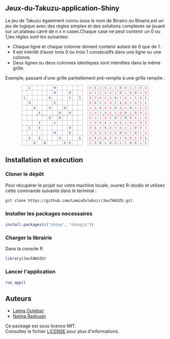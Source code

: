## Jeux-du-Takuzu-application-Shiny

Le jeu de Takuzu également connu sous le nom de Binairo ou Binaire,est un jeu de logique avec des règles simples et des solutions complexes se jouant sur un plateau carré de  n x n cases.Chaque case ne peut contenir un 0 ou 1,les régles sont les suivantes:
- Chaque ligne et chaque colonne doivent contenir autant de 0 que de 1.
- Il est interdit d’avoir trois 0 ou trois 1 consécutifs dans une ligne ou une colonne.
- Deux lignes ou deux colonnes identiques sont interdites dans la même grille.

Exemple, passant d'une grille partiellement pré-remplie à une grille remplie :
<div align="center">
  <img src="takuzu.png" width="400">
</div>


## Installation et exécution

### Cloner le dépôt
Pour récupérer le projet sur votre machine locale, ouvrez R-studio et utilisez cette commande suivante dans le terminal :

```sh
git clone https://github.com/LamiaOulebsir/JeuTAKUZU.git
```
### Installer les packages necessaires

```r
install.packages(c("shiny", "shinyjs"))
```

### Charger la librairie
Dans la console R

```r
library(JeuTAKUZU)
```

### Lancer l'application

```r
run_app()
```


## Auteurs
- [Lamia Oulebsir](https://github.com/LamiaOulebsir)
- [Naima Radouan](https://github.com/NaimaRadouan)

Ce package est sous licence MIT.  
Consultez le fichier [LICENSE](LICENSE) pour plus d'informations.


